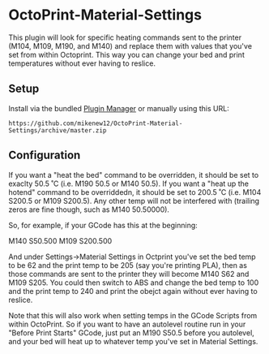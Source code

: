 # OctoPrint-Material-Settings

This plugin will look for specific heating commands sent to the printer (M104, M109, M190, and M140) and replace them with values that you've set from within Octoprint. This way you can change your bed and print temperatures without ever having to reslice.

## Setup

Install via the bundled [Plugin Manager](https://github.com/foosel/OctoPrint/wiki/Plugin:-Plugin-Manager)
or manually using this URL:

    https://github.com/mikenew12/OctoPrint-Material-Settings/archive/master.zip

## Configuration

If you want a "heat the bed" command to be overridden, it should be set to exaclty 50.5 ˚C (i.e. M190 50.5 or M140 50.5). If you want a "heat up the hotend" command to be overriddedn, it should be set to 200.5 ˚C (i.e. M104 S200.5 or M109 S200.5). Any other temp will not be interfered with (trailing zeros are fine though, such as M140 50.50000).

So, for example, if your GCode has this at the beginning:

M140 S50.500
M109 S200.500

And under Settings->Material Settings in Octprint you've set the bed temp to be 62 and the print temp to be 205 (say you're printing PLA), then as those commands are sent to the printer they will become M140 S62 and M109 S205. You could then switch to ABS and change the bed temp to 100 and the print temp to 240 and print the obejct again without ever having to reslice.

Note that this will also work when setting temps in the GCode Scripts from within OctoPrint. So if you want to have an autolevel routine run in your "Before Print Starts" GCode, just put an M190 S50.5 before you autolevel, and your bed will heat up to whatever temp you've set in Material Settings.
